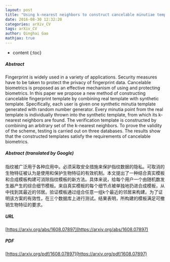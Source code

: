 ```yaml
---
layout: post
title: "Using k-nearest neighbors to construct cancelable minutiae templates"
date: 2016-08-30 12:32:20
categories: arXiv_CV
tags: arXiv_CV
author: Qinghai Gao
mathjax: true
---
```


* content
{:toc}

##### Abstract
Fingerprint is widely used in a variety of applications. Security measures have to be taken to protect the privacy of fingerprint data. Cancelable biometrics is proposed as an effective mechanism of using and protecting biometrics. In this paper we propose a new method of constructing cancelable fingerprint template by combining real template with synthetic template. Specifically, each user is given one synthetic minutia template generated with random number generator. Every minutia point from the real template is individually thrown into the synthetic template, from which its k-nearest neighbors are found. The verification template is constructed by combining an arbitrary set of the k-nearest neighbors. To prove the validity of the scheme, testing is carried out on three databases. The results show that the constructed templates satisfy the requirements of cancelable biometrics.

##### Abstract (translated by Google)
指纹被广泛用于各种应用中。必须采取安全措施来保护指纹数据的隐私。可取消的生物特征被认为是使用和保护生物特征的有效机制。本文提出了一种结合真实模板和合成模板构建可消除指纹模板的新方法。具体来说，给每个用户一个由随机数发生器产生的综合细节模板。来自真实模板的每个细节点被单独地扔进合成模板，从中找到其最近的邻居。验证模板通过组合任意一组k个最近的邻居来构建。为了证明该方案的有效性，在三个数据库上进行测试。结果表明，所构建的模板满足可撤销生物特征的要求。

##### URL
[https://arxiv.org/abs/1608.07897](https://arxiv.org/abs/1608.07897)

##### PDF
[https://arxiv.org/pdf/1608.07897](https://arxiv.org/pdf/1608.07897)

